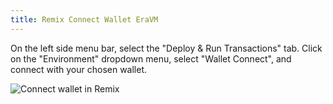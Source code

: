 ```yaml
---
title: Remix Connect Wallet EraVM
---
```


On the left side menu bar, select the "Deploy & Run Transactions" tab.
Click on the "Environment" dropdown menu, select "Wallet Connect", and connect with your chosen wallet.

![Connect wallet in Remix](/images/101-quickstart/remix-connect-evm.gif)
